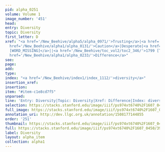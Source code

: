 ```yaml
---
pid: alpha_0251
volume: Volume 1
image_number: '451'
head: 
entry: Diversity
topic: Diversity
first_letter: D
xref: "<a href='/New_Beehive/alpha5/alpha_0971/'>Trusting</a>|<a href='/New_Beehive/alpha4/alpha_0924/'>Suspition</a>|<a
  href='/New_Beehive/alpha1/alpha_0131/'>Caution</a>|Desperate|<a href='/New_Beehive/toc_vol2/toc2_268/'>1371
  [WORD_MISSING]</a>||<a href='/New_Beehive/toc_vol2/toc2_346/'>1799 [Theologia Scholastica]</a>|||<a
  href='/New_Beehive/alpha1/alpha_0233/'>Difference</a>"
see: 
page: 
add: 
type: 
index: "<a href='/New_Beehive/index1/index_1112/'>diversity</a>"
insertion_xref: 
insertion: 
item: "#item-c1e8cd7f5"
unparsed: 
line: 'Entry: Diversity|Topic: Diversity|Xref: Difference|Index: diversity|#item-c1e8cd7f5'
selection: https://stacks.stanford.edu/image/iiif/ps974xt6740%2F1607_0450/390,1436,2981,184/full/0/default.jpg
full_image: https://stacks.stanford.edu/image/iiif/ps974xt6740%2F1607_0450/full/full/0/default.jpg
annotation_uri: http://dev.llgc.org.uk/annotation/1508177144855
order: '251'
thumbnail: https://stacks.stanford.edu/image/iiif/ps974xt6740%2F1607_0450/390,1436,600,180/250,/0/default.jpg
full: https://stacks.stanford.edu/image/iiif/ps974xt6740%2F1607_0450/390,1436,2981,184/full/0/default.jpg
label: Diversity
layout: alpha_item
collection: alpha1
---
```


